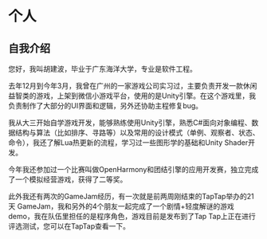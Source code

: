 
# 个人

## 自我介绍

您好，我叫胡建波，毕业于广东海洋大学，专业是软件工程。

去年12月到今年3月，我曾在广州的一家游戏公司实习过，主要负责开发一款休闲益智类的游戏，上架到微信小游戏平台，使用的是Unity引擎。在这个游戏里，我负责制作了大部分的UI界面和逻辑，另外还协助主程修复bug。

我从大三开始自学游戏开发，能够熟练使用Unity引擎，熟悉C#面向对象编程、数据结构与算法（比如排序、寻路等）以及常用的设计模式（单例、观察者、状态、命令），我还了解Lua热更新的流程，学习过一些图形学的基础和Unity Shader开发。

今年我还参加过一个比赛叫做OpenHarmony和团结引擎的应用开发赛，独立完成了一个模拟经营游戏，获得了二等奖。

此外我还有两次的GameJam经历，有一次就是前两周刚结束的TapTap举办的21天 GameJam，我和另外的4个朋友一起完成了一个剧情+轻度解谜的游戏demo，我在队伍里担任的是程序角色，游戏目前是发布到了Tap Tap上正在进行评选测试，您可以在TapTap查看一下。